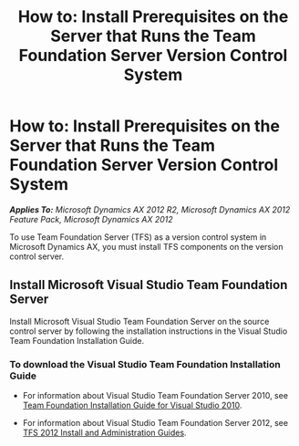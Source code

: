 ﻿---
title: 'How to: Install Prerequisites on the Server that Runs the Team Foundation Server Version Control System'
TOCTitle: 'How to: Install Prerequisites on the Server that Runs the Team Foundation Server Version Control System'
ms:assetid: 52145dd3-4c74-4631-8f05-1882849197fd
ms:mtpsurl: https://msdn.microsoft.com/en-us/library/Gg886650(v=AX.60)
ms:contentKeyID: 35268019
ms.date: 05/14/2013
mtps_version: v=AX.60
---

# How to: Install Prerequisites on the Server that Runs the Team Foundation Server Version Control System 


_**Applies To:** Microsoft Dynamics AX 2012 R2, Microsoft Dynamics AX 2012 Feature Pack, Microsoft Dynamics AX 2012_

To use Team Foundation Server (TFS) as a version control system in Microsoft Dynamics AX, you must install TFS components on the version control server.

## Install Microsoft Visual Studio Team Foundation Server

Install Microsoft Visual Studio Team Foundation Server on the source control server by following the installation instructions in the Visual Studio Team Foundation Installation Guide.

### To download the Visual Studio Team Foundation Installation Guide

  - For information about Visual Studio Team Foundation Server 2010, see [Team Foundation Installation Guide for Visual Studio 2010](http://www.microsoft.com/en-us/download/details.aspx?id=24337).

  - For information about Visual Studio Team Foundation Server 2012, see [TFS 2012 Install and Administration Guides](http://www.microsoft.com/en-us/download/details.aspx?id=29035).

